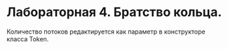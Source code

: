 # Лабораторная 4. Братство кольца.

Количество потоков редактируется как параметр в конструкторе класса Token.
